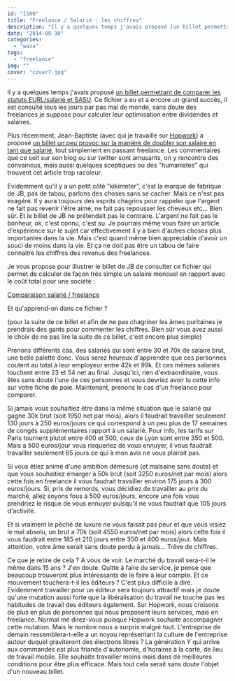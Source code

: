 ```yaml
---
id: "1109"
title: "Freelance / Salarié : les chiffres"
description: "Il y a quelques temps j'avais proposé [un billet permettant de comparer les statuts EURL/salarié et SASU](http://www.eventuallycoding.com/index.php/ca..."
date: "2014-09-30"
categories: 
  - "waza"
tags: 
  - "freelance"
img: ""
cover: "cover7.jpg"
---
```


Il y a quelques temps j'avais proposé [un billet permettant de comparer les statuts EURL/salarié et SASU](http://www.eventuallycoding.com/index.php/calculer-ses-revenus-entre-eurl-sasu-et-salariat/). Ce fichier a eu et a encore un grand succès, il est consulté tous les jours par pas mal de monde, sans doute des freelances je suppose pour calculer leur optimisation entre dividendes et salaires.

Plus récemment, Jean-Baptiste (avec qui je travaille sur [Hopwork](http://www.hopwork.com)) a proposé [un billet un peu provoc sur la manière de doubler son salaire en tant que salarié](http://www.java-freelance.fr/freelance/comment-gagner-6000e-par-mois-en-etant-developpeur), tout simplement en passant freelance. Les commentaires que ce soit sur son blog ou sur twitter sont amusants, on y rencontre des convaincus, mais aussi quelques sceptiques ou des "humanistes" qui trouvent cet article trop racoleur.

Evidemment qu'il y a un petit côté "kikimeter", c'est la marque de fabrique de JB, pas de tabou, parlons des choses sans se cacher. Mais ce n'est pas exagéré. Il y aura toujours des esprits chagrins pour rappeler que l'argent ne fait pas revenir l'être aimé, ne fait pas repousser les cheveux etc... Bien sûr. Et le billet de JB ne prétendait pas le contraire. L'argent ne fait pas le bonheur, ok, c'est connu, c'est su. Je pourrais même vous faire un article d'expérience sur le sujet car effectivement il y a bien d'autres choses plus importantes dans la vie. Mais c'est quand même bien appréciable d'avoir un souci de moins dans la vie. Et ça ne doit pas être un tabou de faire connaitre les chiffres des revenus des freelances.

Je vous propose pour illustrer le billet de JB de consulter ce fichier qui permet de calculer de façon très simple un salaire mensuel en rapport avec le coût total pour une société :

[Comparaison salarié / freelance](https://docs.google.com/spreadsheets/d/1VjGgfYw8GRNFNzPiq7Snma6Xo-p47DdM_b-qawtCe7w/edit#gid=0)

Et qu'apprend-on dans ce fichier ?

(pour la suite de ce billet et afin de ne pas chagriner les âmes puritaines je prendrais des gants pour commenter les chiffres. Bien sûr vous avez aussi le choix de ne pas lire la suite de ce billet, c'est encore plus simple)

Prenons différents cas, des salariés qui sont entre 30 et 70k de salaire brut, une belle palette donc. Vous serez heureux d'apprendre que ces personnes coutent au total à leur employeur entre 42k et 99k. Et ces mêmes salariés touchent entre 23 et 54 net au final. Jusqu'ici, rien d'extraordinaire, vous êtes sans doute l'une de ces personnes et vous devriez avoir lu cette info sur votre fiche de paie. Maintenant, prenons le cas d'un freelance pour comparer.

Si jamais vous souhaitiez être dans la même situation que le salarié qui gagne 30k brut (soit 1950 net par mois), alors il faudrait travailler seulement 130 jours à 250 euros/jours ce qui correspond à un peu plus de 17 semaines de congés supplémentaires rapport à un salarié. Pour info, les tarifs sur Paris tournent plutot entre 400 et 500, ceux de Lyon sont entre 350 et 500. Mais a 500 euros/jour vous risqueriez de vous ennuyer, il vous faudrait travailler seulement 65 jours ce qui à mon avis ne vous plairait pas.

Si vous étiez animé d'une ambition démesuré (et malsaine sans doute) et que vous souhaitiez émarger à 50k brut (soit 3250 euros/net par mois) alors cette fois en freelance il vous faudrait travailler environ 175 jours à 300 euros/jours. Si, pris de remords, vous décidiez de travailler au prix du marché, allez soyons fous à 500 euros/jours, encore une fois vous prendriez le risque de vous ennuyer puisqu'il ne vous faudrait que 105 jours d'activité.

Et si vraiment le pêché de luxure ne vous faisait pas peur et que vous visiez le mal absolu, un brut a 70k (soit 4550 euros/net par mois) alors cette fois il vous faudrait entre 185 et 210 jours entre 350 et 400 euros/jour. Mais attention, votre âme serait sans doute perdu à jamais... Trêve de chiffres.

Ce que je retire de cela ? A vous de voir. Le marché du travail sera-t-il le même dans 15 ans ? J'en doute. Quitte à faire du service, je pense que beaucoup trouveront plus intéressants de le faire à leur compte. Et ce mouvement touchera-t-il les éditeurs ? C'est plus difficile à dire. Evidemment travailler pour un éditeur sera toujours attractif mais je doute qu'une mutation aussi forte que la libéralisation du travail ne touche pas les habitudes de travail des éditeurs également. Sur Hopwork, nous croisons de plus en plus de personnes qui nous proposent leurs services, mais en freelance. Normal me direz-vous puisque Hopwork souhaite accompagner cette mutation. Mais le nombre nous a surpris malgré tout. L'entreprise de demain ressemblera-t-elle a un noyau représentant la culture de l'entreprise autour duquel graviteront des électrons libres ? La génération Y qui arrive aux commandes est plus friande d'autonomie, d'horaires à la carte, de lieu de travail mobile. Elle souhaite travailler moins mais dans de meilleures conditions pour être plus efficace. Mais tout cela serait sans doute l'objet d'un nouveau billet.
